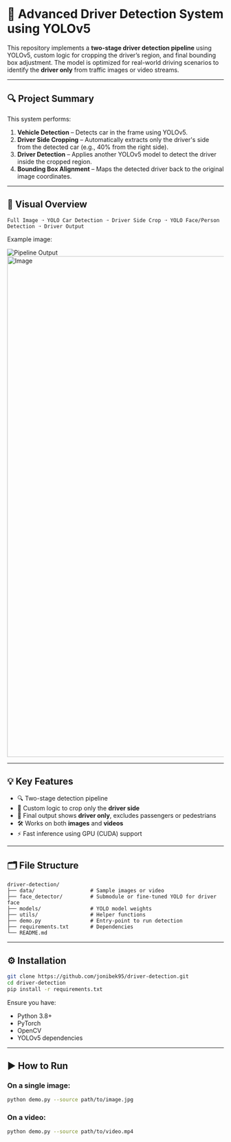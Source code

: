 # 🧠 Advanced Driver Detection System using YOLOv5

This repository implements a **two-stage driver detection pipeline** using YOLOv5, custom logic for cropping the driver’s region, and final bounding box adjustment. The model is optimized for real-world driving scenarios to identify the **driver only** from traffic images or video streams.

---

## 🔍 Project Summary

This system performs:

1. **Vehicle Detection** – Detects car in the frame using YOLOv5.
2. **Driver Side Cropping** – Automatically extracts only the driver's side from the detected car (e.g., 40% from the right side).
3. **Driver Detection** – Applies another YOLOv5 model to detect the driver inside the cropped region.
4. **Bounding Box Alignment** – Maps the detected driver back to the original image coordinates.

---

## 🎯 Visual Overview

```
Full Image ➝ YOLO Car Detection ➝ Driver Side Crop ➝ YOLO Face/Person Detection ➝ Driver Output
```

Example image:

![Pipeline Output](https://github.com/jonibek95/driver-detection/assets/.../output.jpg)
<img width="1162" alt="Image" src="https://github.com/user-attachments/assets/3da56f62-dcc2-4ab4-b280-d61d514071f4" />

---

## 💡 Key Features

- 🔍 Two-stage detection pipeline
- 🧠 Custom logic to crop only the **driver side**
- 🎯 Final output shows **driver only**, excludes passengers or pedestrians
- 🛠 Works on both **images** and **videos**
- ⚡ Fast inference using GPU (CUDA) support

---

## 🗂️ File Structure

```
driver-detection/
├── data/                  # Sample images or video
├── face_detector/         # Submodule or fine-tuned YOLO for driver face
├── models/                # YOLO model weights
├── utils/                 # Helper functions
├── demo.py                # Entry-point to run detection
├── requirements.txt       # Dependencies
└── README.md
```

---

## ⚙️ Installation

```bash
git clone https://github.com/jonibek95/driver-detection.git
cd driver-detection
pip install -r requirements.txt
```

Ensure you have:
- Python 3.8+
- PyTorch
- OpenCV
- YOLOv5 dependencies

---

## ▶️ How to Run

### On a single image:

```bash
python demo.py --source path/to/image.jpg
```

### On a video:

```bash
python demo.py --source path/to/video.mp4
```
